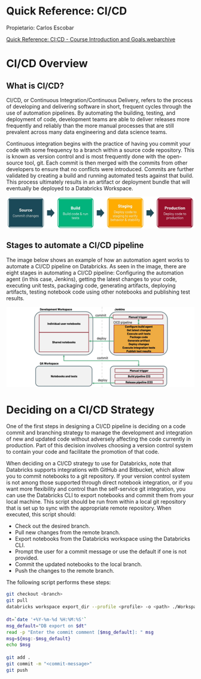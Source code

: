 # Quick Reference: CI/CD

Propietario: Carlos Escobar

[Quick Reference: CI:CD - Course Introduction and Goals.webarchive](Quick%20Reference%20CI%20CD%20880336ceb7b147c1bec0ff5501a0778d/Quick_Reference_CICD_-_Course_Introduction_and_Goals.webarchive)

# CI/CD Overview

## What is CI/CD?

CI/CD, or Continuous Integration/Continuous Delivery, refers to the process of developing and delivering software in short, frequent cycles through the use of automation pipelines. By automating the building, testing, and deployment of code, development teams are able to deliver releases more frequently and reliably than the more manual processes that are still prevalent across many data engineering and data science teams.

Continuous integration begins with the practice of having you commit your code with some frequency to a branch within a source code repository. This is known as version control and is most frequently done with the open-source tool, git. Each commit is then merged with the commits from other developers to ensure that no conflicts were introduced. Commits are further validated by creating a build and running automated tests against that build. This process ultimately results in an artifact or deployment bundle that will eventually be deployed to a Databricks Workspace.

![Quick%20Reference%20CI%20CD%20880336ceb7b147c1bec0ff5501a0778d/QMlucb87_1N0vq0X_fEmNjC81hlWioGd9.jpg](Quick%20Reference%20CI%20CD%20880336ceb7b147c1bec0ff5501a0778d/QMlucb87_1N0vq0X_fEmNjC81hlWioGd9.jpg)

## Stages to automate a CI/CD pipeline

The image below shows an example of how an automation agent works to automate a CI/CD pipeline on Databricks. As seen in the image, there are eight stages in automating a CI/CD pipeline: Configuring the automation agent (in this case, Jenkins), getting the latest changes to your code, executing unit tests, packaging code, generating artifacts, deploying artifacts, testing notebook code using other notebooks and publishing test results.

![Quick%20Reference%20CI%20CD%20880336ceb7b147c1bec0ff5501a0778d/dd_b2o-5-wd1rE2q_Y5Qj3ZErjzcIQeis.jpg](Quick%20Reference%20CI%20CD%20880336ceb7b147c1bec0ff5501a0778d/dd_b2o-5-wd1rE2q_Y5Qj3ZErjzcIQeis.jpg)

# Deciding on a CI/CD Strategy

One of the first steps in designing a CI/CD pipeline is deciding on a code commit and branching strategy to manage the development and integration of new and updated code without adversely affecting the code currently in production. Part of this decision involves choosing a version control system to contain your code and facilitate the promotion of that code.

When deciding on a CI/CD strategy to use for Databricks, note that Databricks supports integrations with GitHub and Bitbucket, which allow you to commit notebooks to a git repository. If your version control system is not among those supported through direct notebook integration, or if you want more flexibility and control than the self-service git integration, you can use the Databricks CLI to export notebooks and commit them from your local machine. This script should be run from within a local git repository that is set up to sync with the appropriate remote repository. When executed, this script should:

- Check out the desired branch.
- Pull new changes from the remote branch.
- Export notebooks from the Databricks workspace using the Databricks CLI.
- Prompt the user for a commit message or use the default if one is not provided.
- Commit the updated notebooks to the local branch.
- Push the changes to the remote branch.

The following script performs these steps:

```bash
git checkout <branch>
git pull
databricks workspace export_dir --profile <profile> -o <path> ./Workspace

dt=`date '+%Y-%m-%d %H:%M:%S'`
msg_default="DB export on $dt"
read -p "Enter the commit comment [$msg_default]: " msg
msg=${msg:-$msg_default}
echo $msg

git add .
git commit -m "<commit-message>"
git push
```